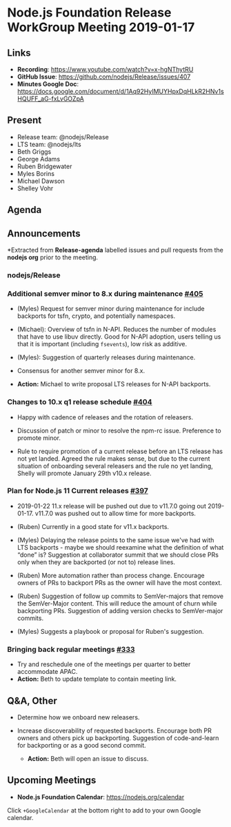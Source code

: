 # Node.js Foundation Release WorkGroup Meeting 2019-01-17

## Links

* **Recording**: https://www.youtube.com/watch?v=x-hgNThytRU
* **GitHub Issue**: https://github.com/nodejs/Release/issues/407
* **Minutes Google Doc**: https://docs.google.com/document/d/1Aq92HyIMUYHpxDqHLkR2HNv1sHQUFF_aG-fxLvGOZpA

## Present

* Release team: @nodejs/Release
* LTS team: @nodejs/lts
* Beth Griggs
* George Adams
* Ruben Bridgewater
* Myles Borins
* Michael Dawson
* Shelley Vohr

## Agenda

## Announcements
 
*Extracted from **Release-agenda** labelled issues and pull requests from the **nodejs org** prior to the meeting.

### nodejs/Release

### Additional semver minor to 8.x during maintenance [#405](https://github.com/nodejs/Release/issues/405)
  * (Myles) Request for semver minor during maintenance for include backports for tsfn, crypto, and potentially namespaces. 
  * (Michael): Overview of tsfn in N-API. Reduces the number of modules that have to use libuv directly. Good for N-API adoption, users telling us that it is important (including `fsevents`), low risk as additive.
  * (Myles): Suggestion of quarterly releases during maintenance.
  * Consensus for another semver minor for 8.x. 

 * **Action:** Michael to write proposal LTS releases for N-API backports.

### Changes to 10.x q1 release schedule [#404](https://github.com/nodejs/Release/issues/404)

  * Happy with cadence of releases and the rotation of releasers. 

  * Discussion of patch or minor to resolve the npm-rc issue. Preference to promote minor.

  * Rule to require promotion of a current release before an LTS release has not yet landed. Agreed the rule makes sense, but due to the current situation of onboarding several releasers and the rule no yet landing, Shelly will promote January 29th v10.x release. 

### Plan for Node.js 11 Current releases [#397](https://github.com/nodejs/Release/issues/397)
   * 2019-01-22 11.x release will be pushed out due to v11.7.0 going out 2019-01-17. v11.7.0 was pushed out to allow time for more backports. 

   * (Ruben) Currently in a good state for v11.x backports. 

   * (Myles) Delaying the release points to the same issue we've had with LTS backports - maybe we should reexamine what the definition of what “done” is? Suggestion at collaborator summit that we should close PRs only when they are backported (or not to) release lines. 

   * (Ruben) More automation rather than process change. Encourage owners of PRs to backport PRs as the owner will have the most context.
   
   * (Ruben) Suggestion of follow up commits to SemVer-majors that remove the SemVer-Major content. This will reduce the amount of churn while backporting PRs. Suggestion of adding version checks to SemVer-major commits. 

   * (Myles) Suggests a playbook or proposal for Ruben's suggestion. 

### Bringing back regular meetings [#333](https://github.com/nodejs/Release/issues/333)
   * Try and reschedule one of the meetings per quarter to better accommodate APAC.
   * **Action:** Beth to update template to contain meeting link. 

## Q&A, Other

* Determine how we onboard new releasers.  

* Increase discoverability of requested backports. Encourage both PR owners and others pick up backporting. Suggestion of code-and-learn for backporting or as a good second commit. 
    * **Action:** Beth will open an issue to discuss. 

## Upcoming Meetings

* **Node.js Foundation Calendar**: https://nodejs.org/calendar

Click `+GoogleCalendar` at the bottom right to add to your own Google calendar.


